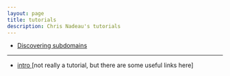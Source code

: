 ```yaml
---
layout: page
title: tutorials
description: Chris Nadeau's tutorials
---
```


- [Discovering subdomains](https://.com)

---

- [intro ](https://.com)
  \[not really a tutorial, but there are some useful links here\]
